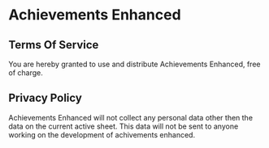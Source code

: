 # Achievements Enhanced

## Terms Of Service
You are hereby granted to use and distribute Achievements Enhanced, free of charge.

## Privacy Policy
Achievements Enhanced will not collect any personal data other then the data on the current active sheet. This data will not be sent to anyone working on the development of achivements enhanced.
